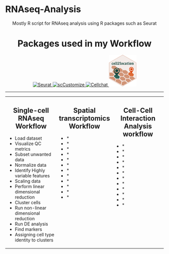 # RNAseq-Analysis

<div align="center">  
Mostly R script for RNAseq analysis using R packages such as Seurat
</div>

<div align="center">  
  
# Packages used in my Workflow
  
<a href="https://satijalab.org/seurat/" target="_blank">  
<img alt="Seurat" height="100px" src="https://satijalab.org/seurat/output/images/SeuratV5.png" />
</a>
<a href="https://samuel-marsh.github.io/scCustomize/index.html" target="_blank">  
<img alt="scCustomize" height="100px" src="https://samuel-marsh.github.io/scCustomize/reference/figures/scCustomize_Logo.svg" />
</a>
<a href="https://github.com/jinworks/CellChat" target="_blank">  
<img alt="Cellchat" height="100px" src="https://github.com/jinworks/CellChat/blob/main/CellChat_Logo.png" />
</a>
<a href="https://github.com/BayraktarLab/cell2location" target="_blank">  
<img alt="cell2location" height="100px" src="https://raw.githubusercontent.com/BayraktarLab/cell2location/master/docs/logo.svg" />
</a>

</div>

----------------------------------------------------

<table>
<tr>
<td valign="top" width="33%">
<div align="center">

## Single-cell RNAseq Workflow

<ul align="left">
  <li>Load dataset</li>
  <li>Visualize QC metrics</li>
  <li>Subset unwanted data</li>
  <li>Normalize data</li>
  <li>Identify Highly variable features</li>
  <li>Scaling data</li>
  <li>Perform linear dimensional reduction</li>
  <li>Cluster cells</li>
  <li>Run non-linear dimensional reduction</li>
  <li>Run DE analysis</li>
  <li>Find markers</li>
  <li>Assigning cell type identity to clusters</li>
</ul>
  
</div>
</td>

<td valign="top" width="33%">
<div align="center">
  
## Spatial transcriptomics Workflow

<ul align="left">
  <li>*</li>
  <li>*</li>
  <li>*</li>
  <li>*</li>
  <li>*</li>
  <li>*</li>
  <li>*</li>
  <li>*</li>
  <li>*</li>
  <li>*</li>
  <li>*</li>
  <li>*</li>
</ul>
  
</div>
</td>

<td valign="top" width="33%">
<div align="center">

## Cell-Cell Interaction Analysis workflow

<ul align="left">
  <li>*</li>
  <li>*</li>
  <li>*</li>
  <li>*</li>
  <li>*</li>
  <li>*</li>
  <li>*</li>
  <li>*</li>
  <li>*</li>
  <li>*</li>
  <li>*</li>
  <li>*</li>
</ul>
  
</div>
</td>

</tr></table>   

